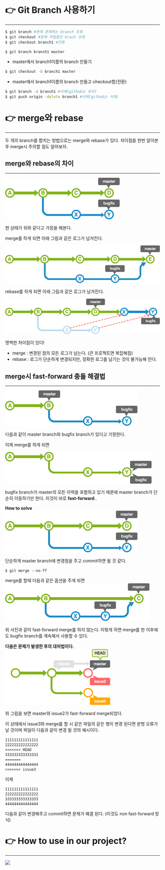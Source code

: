 # 👉 Git Branch 사용하기

---

```bash
$ git branch #현재 존재하는 branch 조회
$ git checkout #현재 작업중인 brach 조회
$ git checkout branch1 #전환
```



```bash
$ git branch branch1 master
```

+ master에서 branch1이름의 branch 만들기



```bash
$ git checkout -b branch1 master
```

+ master에서 branch1이름의 branch 만들고 checkout함(전환)



```bash
$ git branch -d branch1 #삭제(github는 유지)
$ git push origin -delete branch1 #삭제(github는 삭제)
```



# 👉 merge와 rebase
---
두 개의 branch를 합치는 방법으로는 merge와 rebase가 있다.
차이점을 한번 알아본 후 merge시 주의할 점도 알아보자.

## merge와 rebase의 차이
---
![1](img/example1.png)

현 상태가 위와 같다고 가정을 해본다.

merge를 하게 되면 아래 그림과 같은 로그가 남겨진다.

![1](img/merge.png)

rebase를 하게 되면 아래 그림과 같은 로그가 남겨진다.

![1](img/rebase.png)

명백한 차이점이 있다!
+ merge : 변경된 점의 모든 로그가 남는다. (큰 프로젝트면 복잡해짐)
+ rebase : 로그가 단순하게 변경되지만, 정확한 로그를 남기는 것이 불가능해 진다.

## merge시 fast-forward 충돌 해결법
---
![1](img/ff1.png)

다음과 같이 master branch와 bugfix branch가 있다고 가정한다.

이제 merge를 하게 되면

![1](img/ff2.png)

bugfix branch가 master의 모든 이력을 포함하고 있기 때문에 master branch가 단순히 이동하기만 한다. 이것이 바로 **fast-forward**..

**How to solve**
![1](img/ff3.png)

단순하게 master branch에 변경점을 주고 commit하면 될 것 같다.

```
$ git merge --no-ff
```
merge를 할때 다음과 같은 옵션을 주게 되면
![1](img/nff.png)

위 사진과 같이 fast-forward merge를 하지 않는다. 이렇게 하면 merge를 한 이후에도 bugfix branch를 계속해서 사용할 수 있다.

**다음은 문제가 발생한 후의 대처법이다.**
![1](img/ff4.png)

위 그림을 보면 master와 issue2가 fast-forward merge되었다.

이 상태에서 issue3와 merge를 할 시 같은 파일의 같은 행이 변경 된다면 분명 오류가 날 것이며 파일이 다음과 같이 변경 될 것의 예시이다.

```
111111111111111
222222222222222
<<<<<<< HEAD
333333333333333
=======
444444444444444
>>>>>>> issue3
```
이제

```
111111111111111
222222222222222
333333333333333
444444444444444
```

다음과 같이 변경해주고 commit하면 문제가 해결 된다. (이것도 non fast-forward 방식)

# 👉 How to use in our project?
---

<img width="800" src="https://backlog.com/git-tutorial/kr/img/post/stepup/capture_stepup1_5_6.png" />